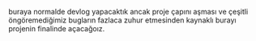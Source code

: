 buraya normalde devlog yapacaktık ancak proje çapını aşması ve çeşitli öngöremediğimiz bugların fazlaca zuhur etmesinden kaynaklı burayı projenin finalinde açacağoız.
